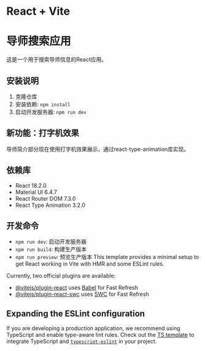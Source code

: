 # React + Vite
# 导师搜索应用

这是一个用于搜索导师信息的React应用。

## 安装说明

1. 克隆仓库
2. 安装依赖: `npm install`
3. 启动开发服务器: `npm run dev`

## 新功能：打字机效果

导师简介部分现在使用打字机效果展示，通过react-type-animation库实现。

## 依赖库

- React 18.2.0
- Material UI 6.4.7
- React Router DOM 7.3.0
- React Type Animation 3.2.0

## 开发命令

- `npm run dev`: 启动开发服务器
- `npm run build`: 构建生产版本
- `npm run preview`: 预览生产版本
This template provides a minimal setup to get React working in Vite with HMR and some ESLint rules.

Currently, two official plugins are available:

- [@vitejs/plugin-react](https://github.com/vitejs/vite-plugin-react/blob/main/packages/plugin-react/README.md) uses [Babel](https://babeljs.io/) for Fast Refresh
- [@vitejs/plugin-react-swc](https://github.com/vitejs/vite-plugin-react-swc) uses [SWC](https://swc.rs/) for Fast Refresh

## Expanding the ESLint configuration

If you are developing a production application, we recommend using TypeScript and enable type-aware lint rules. Check out the [TS template](https://github.com/vitejs/vite/tree/main/packages/create-vite/template-react-ts) to integrate TypeScript and [`typescript-eslint`](https://typescript-eslint.io) in your project.
